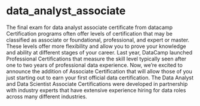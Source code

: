 # data_analyst_associate
The final exam for data analyst associate certificate from datacamp
Certification programs often offer levels of certification that may be classified as associate or foundational, professional, and expert or master. 
These levels offer more flexibility and allow you to prove your knowledge and ability at different stages of your career. 
Last year, DataCamp launched Professional Certifications that measure the skill level typically seen after one to two years of professional data experience. 
Now, we’re excited to announce the addition of Associate Certification that will allow those of you just starting out to earn your first official data certification.
The Data Analyst and Data Scientist Associate Certifications were developed in partnership with industry experts that have extensive experience hiring for data roles 
across many different industries.
